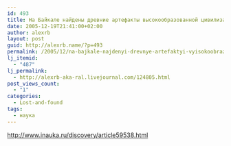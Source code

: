 ```yaml
---
id: 493
title: На Байкале найдены древние артефакты высокообразованной цивилизации
date: 2005-12-19T21:41:00+02:00
author: alexrb
layout: post
guid: http://alexrb.name/?p=493
permalink: /2005/12/na-bajkale-najdenyi-drevnye-artefaktyi-vyisokoobrazovannoj-tsyvylyzatsyy/
lj_itemid:
  - "487"
lj_permalink:
  - http://alexrb-aka-ral.livejournal.com/124805.html
post_views_count:
  - "1"
categories:
  - Lost-and-found
tags:
  - наука
---
```

http://www.inauka.ru/discovery/article59538.html